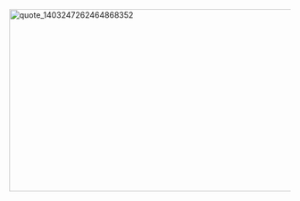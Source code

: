 <img width="624" height="328" alt="quote_1403247262464868352" src="https://github.com/user-attachments/assets/957b438a-4a95-41bc-9ad2-b198183472b0" />



